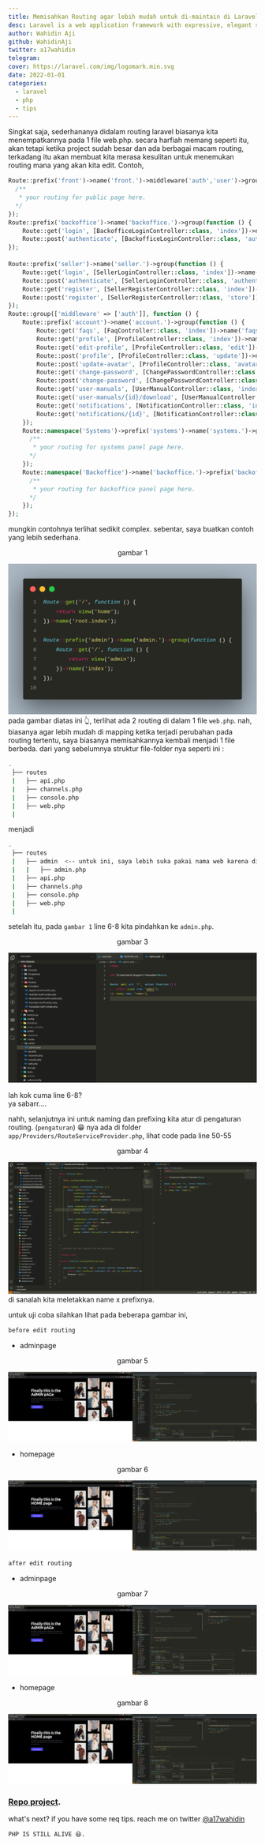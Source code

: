 ```yaml
---
title: Memisahkan Routing agar lebih mudah untuk di-maintain di Laravel (Separate Routing in Laravel)
desc: Laravel is a web application framework with expressive, elegant syntax. A web framework provides a structure and starting point for creating your application, allowing you to focus on creating something amazing while we sweat the details.
author: Wahidin Aji
github: WahidinAji
twitter: a17wahidin
telegram:
cover: https://laravel.com/img/logomark.min.svg
date: 2022-01-01
categories:
  - laravel
  - php
  - tips
---
```


Singkat saja, sederhananya didalam routing laravel biasanya kita menempatkannya pada 1 file web.php. secara harfiah memang seperti itu, akan tetapi ketika project sudah besar dan ada berbagai macam routing, terkadang itu akan membuat kita merasa kesulitan untuk menemukan routing mana yang akan kita edit. Contoh,

```php
Route::prefix('front')->name('front.')->middleware('auth','user')->group(function (){
  /**
   * your routing for public page here.
  */
});
Route::prefix('backoffice')->name('backoffice.')->group(function () {
    Route::get('login', [BackofficeLoginController::class, 'index'])->name('login');
    Route::post('authenticate', [BackofficeLoginController::class, 'authenticate'])->name('authenticate');
});

Route::prefix('seller')->name('seller.')->group(function () {
    Route::get('login', [SellerLoginController::class, 'index'])->name('login');
    Route::post('authenticate', [SellerLoginController::class, 'authenticate'])->name('authenticate');
    Route::get('register', [SellerRegisterController::class, 'index'])->name('register');
    Route::post('register', [SellerRegisterController::class, 'store'])->name('register.store');
});
Route::group(['middleware' => ['auth']], function () {
    Route::prefix('account')->name('account.')->group(function () {
        Route::get('faqs', [FaqController::class, 'index'])->name('faqs');
        Route::get('profile', [ProfileController::class, 'index'])->name('profile');
        Route::get('edit-profile', [ProfileController::class, 'edit'])->name('profile.edit');
        Route::post('profile', [ProfileController::class, 'update'])->name('profile.update');
        Route::post('update-avatar', [ProfileController::class, 'avatarUpdate'])->name('avatar.update');
        Route::get('change-password', [ChangePasswordController::class, 'index'])->name('change-password');
        Route::post('change-password', [ChangePasswordController::class, 'update'])->name('change-password.update');
        Route::get('user-manuals', [UserManualController::class, 'index'])->name('user-manuals');
        Route::get('user-manuals/{id}/download', [UserManualController::class, 'download'])->name('user-manuals.download');
        Route::get('notifications', [NotificationController::class, 'index'])->name('notifications');
        Route::get('notifications/{id}', [NotificationController::class, 'show'])->name('notifications.show');
    });
    Route::namespace('Systems')->prefix('systems')->name('systems.')->group(function () {
      /**
       * your routing for systems panel page here.
      */
    });
    Route::namespace('Backoffice')->name('backoffice.')->prefix('backoffice')->group(function () {
      /**
       * your routing for backoffice panel page here.
      */
    });
});
```

mungkin contohnya terlihat sedikit complex. sebentar, saya buatkan contoh yang lebih sederhana.

<p align="center" style={{fontSize: "0.875em"}}> gambar 1</p>

![This is a routing image before edit](https://raw.githubusercontent.com/WahidinAji/tips-teknum-assets/master/routing%20laravel%20tip/before%20edit%20routing.png)
pada gambar diatas ini 👆, terlihat ada 2 routing di dalam 1 file `web.php`.
nah, biasanya agar lebih mudah di mapping ketika terjadi perubahan pada routing tertentu, saya biasanya memisahkannya kembali menjadi 1 file berbeda. dari yang sebelumnya struktur file-folder nya seperti ini :

```bash
.
 ├── routes
 |   ├── api.php
 |   ├── channels.php
 |   ├── console.php
 |   ├── web.php
 |
```

menjadi

```bash
.
 ├── routes
 |   ├── admin  <-- untuk ini, saya lebih suka pakai nama web karena didalamnya ada beberpa file routing. untuk kali ini saya spesifikkan saja biar jelas
 |   |   ├── admin.php
 |   ├── api.php
 |   ├── channels.php
 |   ├── console.php
 |   ├── web.php
 |
```

setelah itu, pada `gambar 1` line 6-8 kita pindahkan ke `admin.php`.

<p align="center" style={{fontSize: "0.875em"}}> gambar 3</p>

![This is a routing-admin.php image](https://raw.githubusercontent.com/WahidinAji/tips-teknum-assets/master/routing%20laravel%20tip/how%20to%20use%20in%20admin.php.png)

lah kok cuma line 6-8?  
ya sabarr....

nahh, selanjutnya ini untuk naming dan prefixing kita atur di pengaturan routing. (`pengaturan`) 😁 nya ada di folder `app/Providers/RouteServiceProvider.php`, lihat code pada line 50-55

<p align="center" style={{fontSize: "0.875em"}}> gambar 4</p>

![This is a routing-servie image](https://raw.githubusercontent.com/WahidinAji/tips-teknum-assets/master/routing%20laravel%20tip/admin%20routing%20done.png)
di sanalah kita meletakkan name x prefixnya.

untuk uji coba silahkan lihat pada beberapa gambar ini,

```bash
before edit routing
```

- adminpage
<p align="center" style={{fontSize: "0.875em"}}> gambar 5</p>

![This is a adminpage image before edit routing](https://raw.githubusercontent.com/WahidinAji/tips-teknum-assets/master/routing%20laravel%20tip/before-admin-page.png)

- homepage
<p align="center" style={{fontSize: "0.875em"}}> gambar 6</p>

![This is a home image before edit routing](https://raw.githubusercontent.com/WahidinAji/tips-teknum-assets/master/routing%20laravel%20tip/before-home-page.png)

```bash
after edit routing
```

- adminpage
<p align="center" style={{fontSize: "0.875em"}}> gambar 7</p>

![This is a adminpage image before edit routing](https://raw.githubusercontent.com/WahidinAji/tips-teknum-assets/master/routing%20laravel%20tip/after-admin-page.png)

- homepage
<p align="center" style={{fontSize: "0.875em"}}> gambar 8</p>

![This is a home image before edit routing](https://raw.githubusercontent.com/WahidinAji/tips-teknum-assets/master/routing%20laravel%20tip/after-home-page.png)

### [Repo project](https://github.com/WahidinAji/routing-tips-laravel).

what's next? if you have some req tips. reach me on twitter [@a17wahidin](https://twitter.com/a17wahidin)

```bash
PHP IS STILL ALIVE 😆.
```
